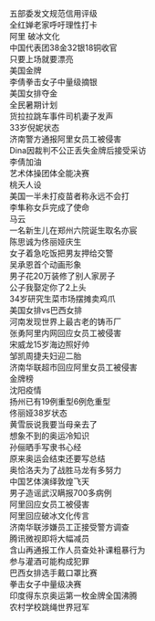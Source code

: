 五部委发文规范信用评级  
全红婵老家呼吁理性打卡  
阿里 破冰文化  
中国代表团38金32银18铜收官  
只要上场就要漂亮  
美国金牌  
李倩拳击女子中量级摘银  
美国女排夺金  
全民暑期计划  
货拉拉跳车事件司机妻子发声  
33岁倪妮状态  
济南警方通报阿里女员工被侵害  
Dina因裁判不公正丢失金牌后接受采访  
李倩加油  
艺术体操团体全能决赛  
桃夭人设  
美国一半未打疫苗者称永远不会打  
李隼称女乒完成了使命  
马云  
一名新生儿在郑州六院诞生取名亦宸  
陈思诚为佟丽娅庆生  
女子着急吃饭把男友押给交警  
吴承恩首个动画形象  
男子花20万装修了别人家房子  
公子我娶定你了2上头  
34岁研究生菜市场摆摊卖鸡爪  
美国女排vs巴西女排  
河南发现世界上最古老的铸币厂  
张勇阿里内网回应女员工被侵害  
宋威龙15岁海边照好帅  
邹凯周捷夫妇迎二胎  
济南华联超市回应阿里女员工被侵害  
金牌榜  
沈阳疫情  
扬州已有19例重型6例危重型  
佟丽娅38岁状态  
黄雪辰说我要当母亲去了  
想象不到的奥运冷知识  
孙俪晒手写隶书心经  
原来奥运会结束还要写总结  
奥恰洛夫为了战胜马龙有多努力  
中国艺体演绎敦煌飞天  
男子造谣武汉瞒报700多病例  
阿里回应女员工被侵害  
阿里回应破冰文化传言  
济南华联涉嫌员工正接受警方调查  
腾讯微视即将大幅减员  
含山再通报工作人员查处补课粗暴行为  
参与灌酒可能构成犯罪  
巴西女排选手戴口罩比赛  
拳击女子中量级决赛  
印度得东京奥运第一枚金牌全国沸腾  
农村学校跳绳世界冠军  
